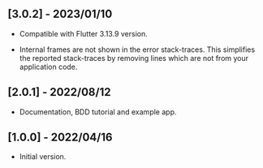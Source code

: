 ## [3.0.2] - 2023/01/10

* Compatible with Flutter 3.13.9 version.

* Internal frames are not shown in the error stack-traces. This simplifies the reported stack-traces
  by removing lines which are not from your application code.

## [2.0.1] - 2022/08/12

* Documentation, BDD tutorial and example app.

## [1.0.0] - 2022/04/16

* Initial version.



